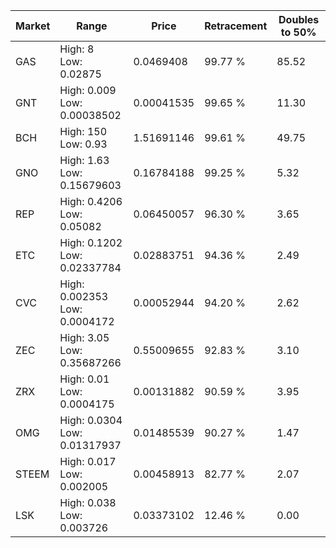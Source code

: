 | Market | Range | Price| Retracement | Doubles to 50% |
| --- | --- | --- | --- | --- |
| GAS | High: 8<br />Low: 0.02875 | 0.0469408 | 99.77 % | 85.52 |
| GNT | High: 0.009<br />Low: 0.00038502 | 0.00041535 | 99.65 % | 11.30 |
| BCH | High: 150<br />Low: 0.93 | 1.51691146 | 99.61 % | 49.75 |
| GNO | High: 1.63<br />Low: 0.15679603 | 0.16784188 | 99.25 % | 5.32 |
| REP | High: 0.4206<br />Low: 0.05082 | 0.06450057 | 96.30 % | 3.65 |
| ETC | High: 0.1202<br />Low: 0.02337784 | 0.02883751 | 94.36 % | 2.49 |
| CVC | High: 0.002353<br />Low: 0.0004172 | 0.00052944 | 94.20 % | 2.62 |
| ZEC | High: 3.05<br />Low: 0.35687266 | 0.55009655 | 92.83 % | 3.10 |
| ZRX | High: 0.01<br />Low: 0.0004175 | 0.00131882 | 90.59 % | 3.95 |
| OMG | High: 0.0304<br />Low: 0.01317937 | 0.01485539 | 90.27 % | 1.47 |
| STEEM | High: 0.017<br />Low: 0.002005 | 0.00458913 | 82.77 % | 2.07 |
| LSK | High: 0.038<br />Low: 0.003726 | 0.03373102 | 12.46 % | 0.00 |
